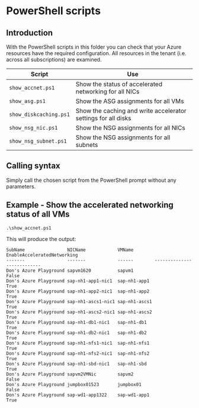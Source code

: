 # PowerShell scripts
## Introduction
With the PowerShell scripts in this folder you can check that your Azure resources have the required configuration. All resources in the tenant (i.e. across all subscriptions) are examined.

| Script | Use |
| ----------- | ----------- |
| `show_accnet.ps1` | Show the status of accelerated networking for all NICs |
| `show_asg.ps1` | Show the ASG assignments for all VMs |
| `show_diskcaching.ps1` | Show the caching and write accelerator settings for all disks |
| `show_nsg_nic.ps1` | Show the NSG assignments for all NICs |
| `show_nsg_subnet.ps1` | Show the NSG assignments for all subnets |

## Calling syntax
Simply call the chosen script from the PowerShell prompt without any parameters.

## Example - Show the accelerated networking status of all VMs
~~~~
.\show_accnet.ps1
~~~~

This will produce the output:

~~~~
SubName                NICName            VMName        EnableAcceleratedNetworking
-------                -------            ------        ---------------------------
Don's Azure Playground sapvm1620          sapvm1                              False
Don's Azure Playground sap-nh1-app1-nic1  sap-nh1-app1                         True
Don's Azure Playground sap-nh1-app2-nic1  sap-nh1-app2                         True
Don's Azure Playground sap-nh1-ascs1-nic1 sap-nh1-ascs1                        True
Don's Azure Playground sap-nh1-ascs2-nic1 sap-nh1-ascs2                        True
Don's Azure Playground sap-nh1-db1-nic1   sap-nh1-db1                          True
Don's Azure Playground sap-nh1-db2-nic1   sap-nh1-db2                          True
Don's Azure Playground sap-nh1-nfs1-nic1  sap-nh1-nfs1                         True
Don's Azure Playground sap-nh1-nfs2-nic1  sap-nh1-nfs2                         True
Don's Azure Playground sap-nh1-sbd-nic1   sap-nh1-sbd                          True
Don's Azure Playground sapvm2VMNic        sapvm2                              False
Don's Azure Playground jumpbox01523       jumpbox01                           False
Don's Azure Playground sap-wd1-app1322    sap-wd1-app1                         True
~~~~
